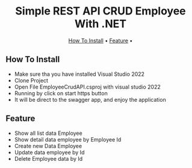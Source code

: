 
<h1 align="center">
  Simple REST API CRUD Employee With .NET
  <br>
</h1>

<p align="center">
  <a href="#how-to-install">How To Install</a> •
  <a href="#feature">Feature</a> •
</p>

## How To Install

* Make sure tha you have installed Visual Studio 2022
* Clone Project
* Open File EmployeeCrudAPI.csproj with visual studio 2022
* Running by click on start https button
* It will be direct to the swagger app, and enjoy the application

## Feature

* Show all list data Employee
* Show detail data employee by Employee Id
* Create new Data Employee
* Update data employee by Id
* Delete Employee data by Id
